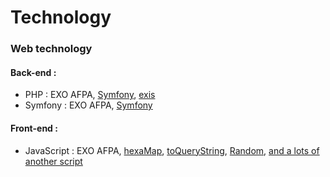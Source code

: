 # Technology

### Web technology

#### Back-end :

- PHP : EXO AFPA,
 [Symfony](https://github.com/symfony/symfony/pull/37865),
 [exis](https://exis.ovh/)
- Symfony : EXO AFPA,
 [Symfony](https://github.com/symfony/symfony/pull/37865)

#### Front-end :

- JavaScript : EXO AFPA,
 [hexaMap](https://exis.ovh/hexaMap/),
 [toQueryString](https://github.com/Angelisium/toQueryString),
 [Random](https://github.com/Angelisium/Random),
 [and a lots of another script](https://github.com/Angelisium/Scripts/tree/main/javascript)
